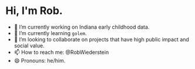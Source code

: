 # Hi, I'm Rob.

- 🔭 I’m currently working on Indiana early childhood data.
- 🌱 I’m currently learning `golem`.
- 👯 I’m looking to collaborate on projects that have high public impact and social value.
- 📫 How to reach me: @RobWiederstein
- 😄 Pronouns: he/him.

